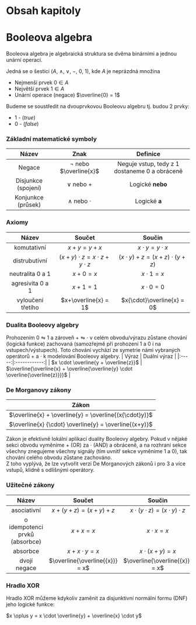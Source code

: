 # Obsah kapitoly

<!-- toc -->

# Booleova algebra

Booleova algebra je algebraická struktura se dvěma binárními a jednou unární operací.

Jedná se o šestici ($A$, $\land$, $\lor$, $-$,  $0$, $1$), kde $A$ je neprázdná množina

- Nejmenší prvek $0 \in A$
- Největší prvek $1\in A$
- Unární operace (negace) $\overline{0} = 1$

Budeme se soustředit na dvouprvkovou Booleovu algebru tj. budou 2 prvky:

- $1$ - ($true$)
- $0$ - ($false$)

### Základní matematické symboly

| Název | Znak | Definice |
| :-:|:-:|:-:|
| Negace | $\neg$ nebo $\overline{x}$ | Neguje vstup, tedy z 1 dostaneme 0 a obráceně |
| Disjunkce (spojení) | $\lor$ nebo $+$  | Logické **nebo** |
| Konjunkce (průsek) | $\land$ nebo $\cdot$ | Logické **a** |


### Axiomy
| Název | Součet | Součin |
|:-----:|:-------:|:-:|
| komutativní | $x+y=y+x$ | $x{\cdot}y=y{\cdot}x$ |
| distrubutivní | $(x+y){\cdot}z=x{\cdot}z+y{\cdot}z$ | $(x \cdot y)+z=(x+z){\cdot}(y+z)$ |
| neutralita 0 a 1 | $x+0=x$ | $x{\cdot}1=x$ |
| agresivita 0 a 1 | $x+1=1$ | $x{\cdot}0=0$ |
| vyloučení třetího | $x+\overline{x} = 1$ | $x{\cdot}\overline{x} = 0$ |

### Dualita Booleovy algebry
Prohozením $0 \leftrightharpoons 1$ a zároveň $+ \leftrightharpoons \cdot$ v celém obvodu/výrazu zůstane chování (logická funkce) zachovaná (samozřejmě při prohození 1 a 0 i na vstupech/výstupech).
Toto chování vychází ze symetrie námi vybraných operátorů $+$ a $\cdot$ k modelování Booleovy algebry.
| Výraz | Duální výraz |
|:-----:|:------------:|
| $x \cdot \overline{y + \overline{z}}$ | $\overline{\overline{x} + \overline{\overline{y} \cdot \overline{\overline{z}}}}$ |

### De Morganovy zákony
| Zákon |
|:-----:|
|$\overline{x} + \overline{y} = \overline{(x{\cdot}y)}$|
|$\overline{x} {\cdot} \overline{y} = \overline{(x+y)}$|

Zákon je efektivně lokální aplikací duality Booleovy algebry.
Pokud v nějaké sekci obvodu vyměníme $+$ (OR) za $\cdot$ (AND) a obráceně, a na rozhraní sekce všechny znegujeme všechny signály (tím uvnitř sekce vyměníme 1 a 0), tak chování celého obvodu zůstane zachováno.  
Z toho vyplývá, že lze vytvořit verzi De Morganových zákonů i pro 3 a více vstupů, klidně s odlišnými operátory.

### Užitečné zákony
|Název| Součet | Součin |
|:-----:|:-------:|:-:|
| asociativní | $x+(y+z)=(x+y)+z$ | $x{\cdot}(y{\cdot}z)=(x{\cdot}y){\cdot}z$ |
| o idempotenci prvků (absorbce) |$x+x=x$|$x{\cdot}x=x$|
| absorbce | $x+x{\cdot}y=x$ | $x{\cdot}(x+y)=x$ |
| dvojí negace | $\overline{\overline{{x}}} = x$ | $\overline{\overline{{x}}} = x$ |

### Hradlo XOR

Hradlo XOR můžeme kdykoliv zaměnit za disjunktivní normální formu (DNF) jeho logické funkce:

$x \oplus y = x \cdot \overline{y} + \overline{x} \cdot y$
